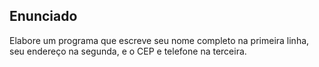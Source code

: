 ## Enunciado

Elabore um programa que escreve seu nome completo na primeira linha, seu endereço na segunda, e o CEP e telefone na terceira.
